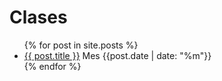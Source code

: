 # Clases

<ul>
  {% for post in site.posts %}
    <li>
      <a href="{{ post.url }}">{{ post.title }}</a> Mes {{post.date | date: "%m"}}
    </li>
  {% endfor %}
</ul>
